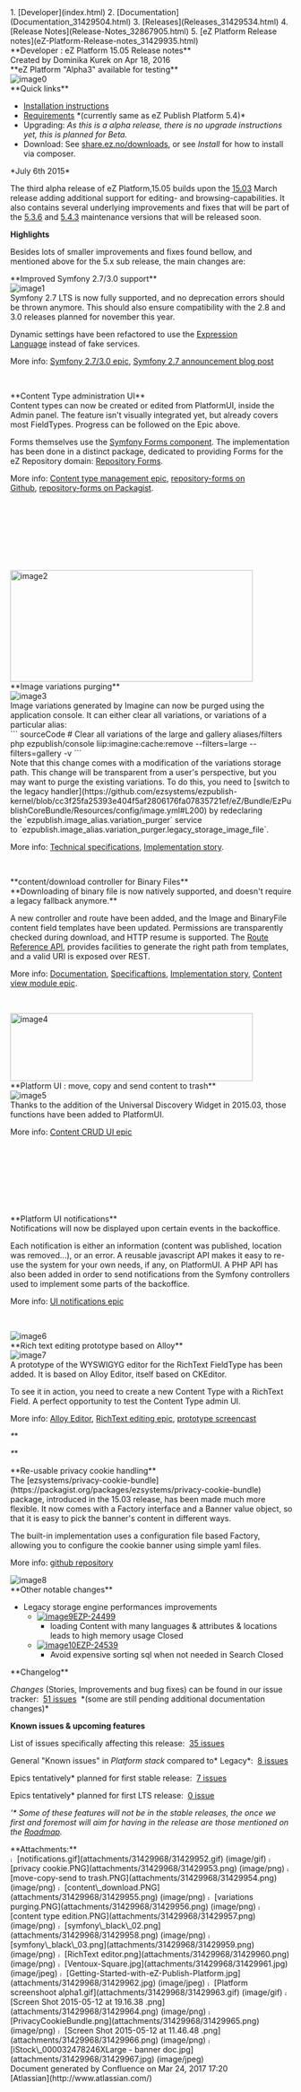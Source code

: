 <div id="page">
<div id="main" class="aui-page-panel">
<div id="main-header">
<div id="breadcrumb-section">
1.  [Developer](index.html)
2.  [Documentation](Documentation_31429504.html)
3.  [Releases](Releases_31429534.html)
4.  [Release Notes](Release-Notes_32867905.html)
5.  [eZ Platform Release notes](eZ-Platform-Release-notes_31429935.html)

</div>
**Developer : eZ Platform 15.05 Release notes**

</div>
<div id="content" class="view">
<div class="page-metadata">
Created by Dominika Kurek on Apr 18, 2016

</div>
<div id="main-content" class="wiki-content group">
<div class="contentLayout2">
<div class="columnLayout single" data-layout="single">
<div class="cell normal" data-type="normal">
<div class="innerCell">
**eZ Platform "Alpha3" available for testing**

</div>
</div>
</div>
<div class="columnLayout two-equal" data-layout="two-equal">
<div class="cell normal" data-type="normal">
<div class="innerCell">
<img src="attachments/31429968/31429960.png" alt="image0" class="confluence-embedded-image" />

</div>
</div>
<div class="cell normal" data-type="normal">
<div class="innerCell">
**Quick links**

-   [Installation instructions](https://github.com/ezsystems/ezplatform/blob/v0.9.0/INSTALL.md)[](https://github.com/ezsystems/ezplatform/blob/v15.05/INSTALL.md)
-   [Requirements](https://doc.ez.no/display/TMPA/Requirements+5.4) \*(currently same as eZ Publish Platform 5.4)\*
-   Upgrading: *As this is a alpha release, there is no upgrade instructions yet, this is planned for Beta.*
-   Download: See [share.ez.no/downloads](http://share.ez.no/downloads/downloads/ez-platform-15.05-alpha), or see *Install* for how to install via composer.

</div>
</div>
</div>
<div class="columnLayout single" data-layout="single">
<div class="cell normal" data-type="normal">
<div class="innerCell">
*July 6th 2015*

The third alpha release of eZ Platform,15.05 builds upon the [15.03](eZ-Platform-15.03-Release-notes_31429950.html) March release adding additional support for editing- and browsing-capabilities. It also contains several underlying improvements and fixes that will be part of the [5.3.6](https://doc.ez.no/display/TMPA/5.3.5+Release+Notes) and [5.4.3](https://doc.ez.no/display/TMPA/5.4.2+Release+Notes) maintenance versions that will be released soon.

**Highlights**

Besides lots of smaller improvements and fixes found bellow, and mentioned above for the 5.x sub release, the main changes are: 

</div>
</div>
</div>
<div class="columnLayout single" data-layout="single">
<div class="cell normal" data-type="normal">
<div class="innerCell">
**Improved Symfony 2.7/3.0 support**

</div>
</div>
</div>
<div class="columnLayout two-left-sidebar"
data-layout="two-left-sidebar">
<div class="cell aside" data-type="aside">
<div class="innerCell">
<img src="attachments/31429968/31429958.png" alt="image1" class="confluence-embedded-image" />

</div>
</div>
<div class="cell normal" data-type="normal">
<div class="innerCell">
Symfony 2.7 LTS is now fully supported, and no deprecation errors should be thrown anymore. This should also ensure compatibility with the 2.8 and 3.0 releases planned for november this year.

Dynamic settings have been refactored to use the [Expression Language](http://symfony.com/fr/doc/current/components/expression_language/index.html) instead of fake services.

More info: [Symfony 2.7/3.0 epic](https://jira.ez.no/browse/EZP-24094), [Symfony 2.7 announcement blog post](http://symfony.com/blog/symfony-2-7-0-released)

 

</div>
</div>
</div>
<div class="columnLayout single" data-layout="single">
<div class="cell normal" data-type="normal">
<div class="innerCell">
**Content Type administration UI**

</div>
</div>
</div>
<div class="columnLayout two-right-sidebar"
data-layout="two-right-sidebar">
<div class="cell normal" data-type="normal">
<div class="innerCell">
Content types can now be created or edited from PlatformUI, inside the Admin panel. The feature isn't visually integrated yet, but already covers most FieldTypes. Progress can be followed on the Epic above.

Forms themselves use the [Symfony Forms component](http://symfony.com/doc/current/components/form/introduction.html). The implementation has been done in a distinct package, dedicated to providing Forms for the eZ Repository domain: [Repository Forms](https://github.com/ezsystems/repository-forms).

More info: [Content type management epic](http://jira.ez.no/browse/EZP-24070), [repository-forms on Github](https://github.com/ezsystems/repository-forms), [repository-forms on Packagist](https://packagist.org/packages/ezsystems/repository-forms).

 

 

 

 

</div>
</div>
<div class="cell aside" data-type="aside">
<div class="innerCell">
<img src="attachments/31429968/31429957.png?effects=border-simple,blur-border" alt="image2" class="confluence-embedded-image" width="433" height="199" />

</div>
</div>
</div>
<div class="columnLayout single" data-layout="single">
<div class="cell normal" data-type="normal">
<div class="innerCell">
**Image variations purging**

</div>
</div>
</div>
<div class="columnLayout two-left-sidebar"
data-layout="two-left-sidebar">
<div class="cell aside" data-type="aside">
<div class="innerCell">
<img src="attachments/31429968/31429956.png?effects=border-simple,blur-border" alt="image3" class="confluence-embedded-image" />

</div>
</div>
<div class="cell normal" data-type="normal">
<div class="innerCell">
Image variations generated by Imagine can now be purged using the application console. It can either clear all variations, or variations of a particular alias:

<div class="code panel pdl" style="border-width: 1px;">
<div class="codeContent panelContent pdl">
``` sourceCode
# Clear all variations of the large and gallery aliases/filters
php ezpublish/console liip:imagine:cache:remove --filters=large --filters=gallery -v
```

</div>
</div>
Note that this change comes with a modification of the variations storage path. This change will be transparent from a user's perspective, but you may want to purge the existing variations. To do this, you need to [switch to the legacy handler](https://github.com/ezsystems/ezpublish-kernel/blob/cc3f25fa25393e404f5af2806176fa07835721ef/eZ/Bundle/EzPublishCoreBundle/Resources/config/image.yml#L200) by redeclaring the `ezpublish.image_alias.variation_purger` service to `ezpublish.image_alias.variation_purger.legacy_storage_image_file`.

More info: [Technical specifications](https://github.com/ezsystems/ezpublish-kernel/blob/v6.0.0-alpha3/doc/specifications/image/variation_purging.md), [Implementation story](http://jira.ez.no/browse/EZP-23367).

 

</div>
</div>
</div>
<div class="columnLayout single" data-layout="single">
<div class="cell normal" data-type="normal">
<div class="innerCell">
**content/download controller for Binary Files**

</div>
</div>
</div>
<div class="columnLayout two-right-sidebar"
data-layout="two-right-sidebar">
<div class="cell normal" data-type="normal">
<div class="innerCell">
**Downloading of binary file is now natively supported, and doesn't require a legacy fallback anymore.**

A new controller and route have been added, and the Image and BinaryFile content field templates have been updated. Permissions are transparently checked during download, and HTTP resume is supported. The [Route Reference API](https://doc.ez.no/display/EZP/RouteReference), provides facilities to generate the right path from templates, and a valid URI is exposed over REST.

More info: [Documentation](/pages/createpage.action?spaceKey=DEVELOPER&title=Usage%3A+Binary+and+Media+download+todelete&linkCreation=true&fromPageId=31429968), [Specificaftions](https://github.com/ezsystems/ezpublish-kernel/blob/master/doc/specifications/proposed/content_download/content_download.md), [Implementation story](https://jira.ez.no/browse/EZP-23550), [Content view module epic](https://jira.ez.no/browse/EZP-24144).

 

</div>
</div>
<div class="cell aside" data-type="aside">
<div class="innerCell">
<img src="attachments/31429968/31429955.png?effects=border-simple,blur-border" alt="image4" class="confluence-embedded-image" width="433" height="121" />

</div>
</div>
</div>
<div class="columnLayout single" data-layout="single">
<div class="cell normal" data-type="normal">
<div class="innerCell">
**Platform UI : move, copy and send content to trash**

</div>
</div>
</div>
<div class="columnLayout two-left-sidebar"
data-layout="two-left-sidebar">
<div class="cell aside" data-type="aside">
<div class="innerCell">
<img src="attachments/31429968/31429954.png" alt="image5" class="confluence-embedded-image" />

</div>
</div>
<div class="cell normal" data-type="normal">
<div class="innerCell">
Thanks to the addition of the Universal Discovery Widget in 2015.03, those functions have been added to PlatformUI.

More info: [Content CRUD UI epic](https://jira.ez.no/browse/EZP-22993) 

 

 

 

 

</div>
</div>
</div>
<div class="columnLayout single" data-layout="single">
<div class="cell normal" data-type="normal">
<div class="innerCell">
**Platform UI notifications**

</div>
</div>
</div>
<div class="columnLayout two-equal" data-layout="two-equal">
<div class="cell normal" data-type="normal">
<div class="innerCell">
Notifications will now be displayed upon certain events in the backoffice.

Each notification is either an information (content was published, location was removed...), or an error. A reusable javascript API makes it easy to re-use the system for your own needs, if any, on PlatformUI. A PHP API has also been added in order to send notifications from the Symfony controllers used to implement some parts of the backoffice.

More info: [UI notifications epic](https://jira.ez.no/browse/EZP-24340)

 

</div>
</div>
<div class="cell normal" data-type="normal">
<div class="innerCell">
<img src="attachments/31429968/31429952.gif" alt="image6" class="confluence-embedded-image" />

</div>
</div>
</div>
<div class="columnLayout single" data-layout="single">
<div class="cell normal" data-type="normal">
<div class="innerCell">
**Rich text editing prototype based on Alloy**

</div>
</div>
</div>
<div class="columnLayout two-left-sidebar"
data-layout="two-left-sidebar">
<div class="cell aside" data-type="aside">
<div class="innerCell">
<img src="attachments/31429968/31429960.png" alt="image7" class="confluence-embedded-image" />

</div>
</div>
<div class="cell normal" data-type="normal">
<div class="innerCell">
A prototype of the WYSWIGYG editor for the RichText FieldType has been added. It is based on Alloy Editor, itself based on CKEditor. 

To see it in action, you need to create a new Content Type with a RichText Field. A perfect opportunity to test the Content Type admin UI.

More info: [Alloy Editor](http://alloyeditor.com/), [RichText editing epic](https://jira.ez.no/browse/EZP-22949), [prototype screencast](https://www.youtube.com/watch?v=o1r44rmYsdY)

*\**\*

*\**\*

</div>
</div>
</div>
<div class="columnLayout single" data-layout="single">
<div class="cell normal" data-type="normal">
<div class="innerCell">
**Re-usable privacy cookie handling**

</div>
</div>
</div>
<div class="columnLayout two-right-sidebar"
data-layout="two-right-sidebar">
<div class="cell normal" data-type="normal">
<div class="innerCell">
The [ezsystems/privacy-cookie-bundle](https://packagist.org/packages/ezsystems/privacy-cookie-bundle) package, introduced in the 15.03 release, has been made much more flexible. It now comes with a Factory interface and a Banner value object, so that it is easy to pick the banner's content in different ways.

The built-in implementation uses a configuration file based Factory, allowing you to configure the cookie banner using simple yaml files.

More info: [github repository](http://github.com/ezsystems/EzSystemsPrivacyCookieBundle) 

</div>
</div>
<div class="cell aside" data-type="aside">
<div class="innerCell">
<img src="attachments/31429968/31429953.png?effects=border-simple,blur-border" alt="image8" class="confluence-embedded-image" />

</div>
</div>
</div>
<div class="columnLayout single" data-layout="single">
<div class="cell normal" data-type="normal">
<div class="innerCell">
**Other notable changes**

-   Legacy storage engine performances improvements
    -   [<img src="https://jira.ez.no/images/icons/issuetypes/bug.png" alt="image9" class="icon" />EZP-24499](https://jira.ez.no/browse/EZP-24499?src=confmacro)
        - loading Content with many languages & attributes & locations leads to high memory usage Closed
    -   [<img src="https://jira.ez.no/images/icons/issuetypes/improvement.png" alt="image10" class="icon" />EZP-24539](https://jira.ez.no/browse/EZP-24539?src=confmacro)
        -   Avoid expensive sorting sql when not needed in Search Closed

</div>
</div>
</div>
<div class="columnLayout single" data-layout="single">
<div class="cell normal" data-type="normal">
<div class="innerCell">
**Changelog**

*Changes* (Stories, Improvements and bug fixes) can be found in our issue tracker:  [51 issues](https://jira.ez.no/secure/IssueNavigator.jspa?reset=true&jqlQuery=fixVersion%3D%222015.05%22+AND+project+%3D+EZP+AND+issuetype+in+%28Story%2C+Improvement%2C+Bug%29+order+by+issuetype++++&src=confmacro)  \*(some are still pending additional documentation changes)\*

**Known issues & upcoming features**

List of issues specifically affecting this release:  [35 issues](https://jira.ez.no/secure/IssueNavigator.jspa?reset=true&jqlQuery=project+%3D+EZP+AND+issuetype+in+%28bug%29+AND+affectedVersion+%3D+2015.05+ORDER+BY+priority+++++&src=confmacro)

General "Known issues" in *Platform stack* compared to\* Legacy\*:  [8 issues](https://jira.ez.no/secure/IssueNavigator.jspa?reset=true&jqlQuery=project+%3D+EZP+AND+affectedVersion+%3D%22Known+Issues+5.x+Stack%22+AND+resolution+%3D+Unresolved+ORDER+BY+priority+&src=confmacro)

Epics tentatively\* planned for first stable release:  [7 issues](https://jira.ez.no/secure/IssueNavigator.jspa?reset=true&jqlQuery=project+%3D+EZP+AND+issuetype+%3D+Epic+AND+fixVersion%3DPollux+AND+resolution+%3D+Unresolved+ORDER+BY+priority+&src=confmacro)

Epics tentatively\* planned for first LTS release:  [0 issue](https://jira.ez.no/secure/IssueNavigator.jspa?reset=true&jqlQuery=project+%3D+EZP+AND+issuetype+%3D+Epic+AND+fixVersion%3D%22Mauna+Kea%22+AND+resolution+%3D+Unresolved+ORDER+BY+priority++&src=confmacro)

*'\* Some of these features will not be in the stable releases, the once we first and foremost will aim for having in the release are those mentioned on the [Roadmap](http://ez.no/Blog/What-to-Expect-from-eZ-Studio-and-eZ-Platform).*

</div>
</div>
</div>
</div>
</div>
<div class="pageSection group">
<div class="pageSectionHeader">
**Attachments:**

</div>
<div class="greybox" align="left">
<img src="images/icons/bullet_blue.gif" alt="image11" width="8" height="8" /> [notifications.gif](attachments/31429968/31429952.gif) (image/gif) <img src="images/icons/bullet_blue.gif" alt="image12" width="8" height="8" /> [privacy cookie.PNG](attachments/31429968/31429953.png) (image/png) <img src="images/icons/bullet_blue.gif" alt="image13" width="8" height="8" /> [move-copy-send to trash.PNG](attachments/31429968/31429954.png) (image/png) <img src="images/icons/bullet_blue.gif" alt="image14" width="8" height="8" /> [content\_download.PNG](attachments/31429968/31429955.png) (image/png) <img src="images/icons/bullet_blue.gif" alt="image15" width="8" height="8" /> [variations purging.PNG](attachments/31429968/31429956.png) (image/png) <img src="images/icons/bullet_blue.gif" alt="image16" width="8" height="8" /> [content type edition.PNG](attachments/31429968/31429957.png) (image/png) <img src="images/icons/bullet_blue.gif" alt="image17" width="8" height="8" /> [symfony\_black\_02.png](attachments/31429968/31429958.png) (image/png) <img src="images/icons/bullet_blue.gif" alt="image18" width="8" height="8" /> [symfony\_black\_03.png](attachments/31429968/31429959.png) (image/png) <img src="images/icons/bullet_blue.gif" alt="image19" width="8" height="8" /> [RichText editor.png](attachments/31429968/31429960.png) (image/png) <img src="images/icons/bullet_blue.gif" alt="image20" width="8" height="8" /> [Ventoux-Square.jpg](attachments/31429968/31429961.jpg) (image/jpeg) <img src="images/icons/bullet_blue.gif" alt="image21" width="8" height="8" /> [Getting-Started-with-eZ-Publish-Platform.jpg](attachments/31429968/31429962.jpg) (image/jpeg) <img src="images/icons/bullet_blue.gif" alt="image22" width="8" height="8" /> [Platform screenshoot alpha1.gif](attachments/31429968/31429963.gif) (image/gif) <img src="images/icons/bullet_blue.gif" alt="image23" width="8" height="8" /> [Screen Shot 2015-05-12 at 19.16.38 .png](attachments/31429968/31429964.png) (image/png) <img src="images/icons/bullet_blue.gif" alt="image24" width="8" height="8" /> [PrivacyCookieBundle.png](attachments/31429968/31429965.png) (image/png) <img src="images/icons/bullet_blue.gif" alt="image25" width="8" height="8" /> [Screen Shot 2015-05-12 at 11.46.48 .png](attachments/31429968/31429966.png) (image/png) <img src="images/icons/bullet_blue.gif" alt="image26" width="8" height="8" /> [iStock\_000032478246XLarge - banner doc.jpg](attachments/31429968/31429967.jpg) (image/jpeg)

</div>
</div>
</div>
</div>
<div id="footer" role="contentinfo">
<div class="section footer-body">
Document generated by Confluence on Mar 24, 2017 17:20

<div id="footer-logo">
[Atlassian](http://www.atlassian.com/)

</div>
</div>
</div>
</div>

